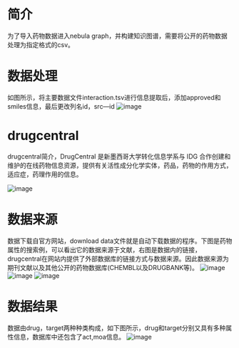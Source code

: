 # 简介
为了导入药物数据进入nebula graph，并构建知识图谱，需要将公开的药物数据处理为指定格式的csv。

# 数据处理
如图所示，将主要数据文件interaction.tsv进行信息提取后，添加approved和smiles信息，最后更改列名id，src—id
![image](https://user-images.githubusercontent.com/48423282/222997667-09fae842-baf6-4dd2-a10c-cce1891941c2.png)

# drugcentral
drugcentral简介，DrugCentral 是新墨西哥大学转化信息学系与 IDG 合作创建和维护的在线药物信息资源，提供有关活性成分化学实体，药品，药物的作用方式，适应症，药理作用的信息。

![image](https://user-images.githubusercontent.com/48423282/222996980-d6c6b95f-3f9d-47e1-bf20-eb81504083c7.png)

# 数据来源
数据下载自官方网站，download data文件就是自动下载数据的程序。下图是药物属性的搜索例，可以看出它的数据来源于文献，右图是数据内的链接，drugcentral在网站内提供了外部数据库的链接方式与数据来源。因此数据来源为期刊文献以及其他公开的药物数据库(CHEMBL以及DRUGBANK等)。
![image](https://user-images.githubusercontent.com/48423282/222997050-cfe9e6d7-eb27-4a22-ae5a-188752acef22.png)
![image](https://user-images.githubusercontent.com/48423282/222997056-2d802342-0227-43db-869e-63b17d168e2f.png)
![image](https://user-images.githubusercontent.com/48423282/222997072-ffe24a3b-f96b-4c70-84c4-7291905e869b.png)

# 数据结果
数据由drug，target两种种类构成，如下图所示，drug和target分别又具有多种属性信息，数据库中还包含了act,moa信息。
![image](https://user-images.githubusercontent.com/48423282/222998532-ad3c94cf-6576-422c-a24b-1770397d6355.png)


